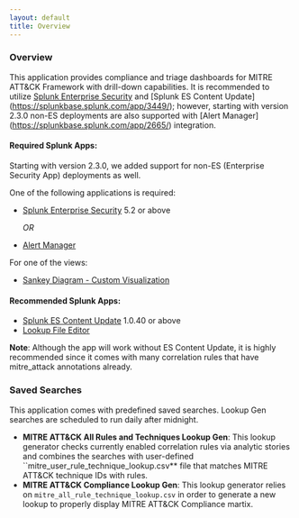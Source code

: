 ```yaml
---
layout: default
title: Overview
---
```


### Overview
This application provides compliance and triage dashboards for MITRE ATT&CK Framework with drill-down capabilities. It is recommended to utilize [Splunk Enterprise Security](https://splunkbase.splunk.com/app/263/) and [Splunk ES Content Update] (https://splunkbase.splunk.com/app/3449/); however, starting with version 2.3.0 non-ES deployments are also supported with [Alert Manager] (https://splunkbase.splunk.com/app/2665/) integration.

#### Required Splunk Apps:
Starting with version 2.3.0, we added support for non-ES (Enterprise Security App) deployments as well.

One of the following applications is required:
- [Splunk Enterprise Security](https://splunkbase.splunk.com/app/263/) 5.2 or above 

    _OR_
- [Alert Manager](https://splunkbase.splunk.com/app/2665/)

For one of the views:
- [Sankey Diagram - Custom Visualization](https://splunkbase.splunk.com/app/3112/)


#### Recommended Splunk Apps:
- [Splunk ES Content Update](https://splunkbase.splunk.com/app/3449/) 1.0.40 or above
- [Lookup File Editor](https://splunkbase.splunk.com/app/1724/)

__Note__: Although the app will work without ES Content Update, it is highly recommended since it comes with many correlation rules that have mitre_attack annotations already.

### Saved Searches
This application comes with predefined saved searches.  Lookup Gen searches are scheduled to run  daily after midnight.
* **MITRE ATT&CK All Rules and Techniques Lookup Gen**: This lookup generator checks currently enabled correlation rules via analytic stories and combines the searches with user-defined ``mitre_user_rule_technique_lookup.csv** file that matches MITRE ATT&CK technique IDs with rules.
* **MITRE ATT&CK Compliance Lookup Gen**: This lookup generator relies on ``mitre_all_rule_technique_lookup.csv`` in order to generate a new lookup to properly display MITRE ATT&CK Compliance martix.
